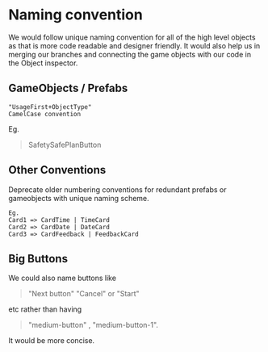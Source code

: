 # Naming convention 

We would follow unique naming convention for all of the high level objects as that is more code readable and designer friendly. It would also help us in merging our branches and connecting the game objects with our code in the Object inspector.


## GameObjects / Prefabs
```
"UsageFirst+ObjectType"
CamelCase convention

```
Eg. 
> SafetySafePlanButton

## Other Conventions
Deprecate older numbering conventions for redundant prefabs or gameobjects with unique naming scheme. 

```
Eg. 
Card1 => CardTime | TimeCard
Card2 => CardDate | DateCard
Card3 => CardFeedback | FeedbackCard
```


## Big Buttons

We could also name buttons like
>  "Next button" "Cancel" or "Start" 

etc rather than having
> "medium-button" , "medium-button-1".

It would be more concise.